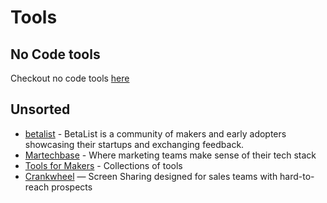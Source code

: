 # Tools

## No Code tools
Checkout no code tools [here](../nocode/)

## Unsorted
- [betalist](https://betalist.com) - BetaList is a community of makers and early adopters showcasing their startups and exchanging feedback.
- [Martechbase](https://martechbase.com/) - Where marketing teams make sense of their tech stack
- [Tools for Makers](https://toolsformakers.com/) - Collections of tools
- [Crankwheel](https://crankwheel.com/) — Screen Sharing designed for sales teams with hard-to-reach prospects


